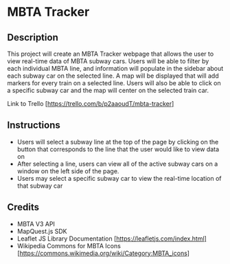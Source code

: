 # MBTA Tracker

## Description
This project will create an MBTA Tracker webpage that allows the user to view real-time data of MBTA subway cars. Users will be able to filter by each individual MBTA line, and information will populate in the sidebar about each subway car on the selected line. A map will be displayed that will add markers for every train on a selected line. Users will also be able to click on a specific subway car and the map will center on the selected train car.

Link to Trello [https://trello.com/b/p2aaoudT/mbta-tracker]

## Instructions
- Users will select a subway line at the top of the page by clicking on the button that corresponds to the line that the user would like to view data on
- After selecting a line, users can view all of the active subway cars on a window on the left side of the page.
- Users may select a specific subway car to view the real-time location of that subway car

## Credits
- MBTA V3 API
- MapQuest.js SDK
- Leaflet JS Library Documentation [https://leafletjs.com/index.html]
- Wikipedia Commons for MBTA Icons [https://commons.wikimedia.org/wiki/Category:MBTA_icons]